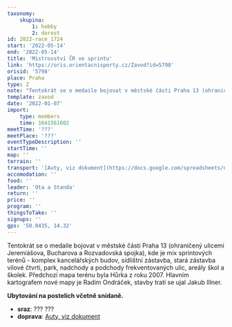 ```yaml
---
taxonomy:
    skupina:
        1: hobby
        2: dorost
id: 2022-race_1724
start: '2022-05-14'
end: '2022-05-14'
title: 'Mistrovství ČR ve sprintu'
link: 'https://oris.orientacnisporty.cz/Zavod?id=5798'
orisid: '5798'
place: Praha
type: Z
note: "Tentokrát se o medaile bojovat v městské části Praha 13 (ohraničený ulicemi Jeremiášova, Bucharova a Rozvadovská spojka), kde je mix sprintových terénů - komplex kancelářských budov, sídlištní zástavba, stará zástavba vilové čtvrti, park, nadchody a podchody frekventovaných ulic, areály škol a školek. Předchozí mapa terénu byla Hůrka z roku 2007. Hlavním kartografem nové mapy je Radim Ondráček, stavby tratí se ujal Jakub Illner. \r\n\r\n**Ubytování na postelích včetně snídaně.**"
template: zavod
date: '2022-01-07'
import:
    type: members
    time: 1641561602
meetTime: '???'
meetPlace: '???'
eventTypeDescription: ''
startTime: ''
map: ''
terrain: ''
transport: '[Auty, viz dokument](https://docs.google.com/spreadsheets/d/13nAnJUMskLVqCIEIaDftTleUtRbcFuc8Phf_JeQNO-E/edit?usp=sharing)'
accomodation: ''
food: ''
leader: 'Ota a Standa'
return: ''
price: ''
program: ''
thingsToTake: ''
signups: ''
gps: '50.0435, 14.32'
---
```


Tentokrát se o medaile bojovat v městské části Praha 13 (ohraničený ulicemi Jeremiášova, Bucharova a Rozvadovská spojka), kde je mix sprintových terénů - komplex kancelářských budov, sídlištní zástavba, stará zástavba vilové čtvrti, park, nadchody a podchody frekventovaných ulic, areály škol a školek. Předchozí mapa terénu byla Hůrka z roku 2007. Hlavním kartografem nové mapy je Radim Ondráček, stavby tratí se ujal Jakub Illner. 

**Ubytování na postelích včetně snídaně.**
* **sraz**: ??? ???
* **doprava**: [Auty, viz dokument](https://docs.google.com/spreadsheets/d/13nAnJUMskLVqCIEIaDftTleUtRbcFuc8Phf_JeQNO-E/edit?usp=sharing)
